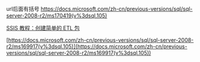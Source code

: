 

url后面有括号
https://docs.microsoft.com/zh-cn/previous-versions/sql/sql-server-2008-r2/ms170419(v%3dsql.105)

[SSIS 教程：创建简单的 ETL 包]('https://docs.microsoft.com/zh-cn/previous-versions/sql/sql-server-2008-r2/ms169917(v%3dsql.105)')

[https://docs.microsoft.com/zh-cn/previous-versions/sql/sql-server-2008-r2/ms169917(v%3dsql.105)](https://docs.microsoft.com/zh-cn/previous-versions/sql/sql-server-2008-r2/ms169917(v%3dsql.105))